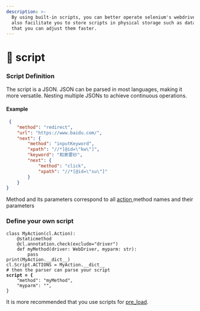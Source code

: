 ```yaml
---
description: >-
  By using built-in scripts, you can better operate selenium's webdriver. It can
  also facilitate you to store scripts in physical storage such as databases, so
  that you can adjust them faster.
---
```


# 👾 script

### Script Definition

The script is a JSON. JSON can be parsed in most languages, making it more versatile. Nesting multiple JSONs to achieve continuous operations.

#### Example

```json
 {
	"method": "redirect",
	"url": "https://www.baidu.com/",
	"next": {
		"method": "inputKeyword",
		"xpath": "//*[@id=\"kw\"]",
		"keyword": "和泉雾纱",
		"next": {
			"method": "click",
			"xpath": "//*[@id=\"su\"]"
		}
	}
}
```

Method and its parameters correspond to all [action ](action.md#parms-of-action)method names and their parameters

### Define your own script

<pre class="language-python"><code class="lang-python">class MyAction(cl.Action):
    @staticmethod
    @cl.annotation.check(exclude="driver")
    def myMethod(driver: WebDriver, myparm: str):
        pass
print(MyAction.__dict__)
cl.Script.ACTIONS = MyAction.__dict__
# then the parser can parse your script
<strong>script = {
</strong>    "method": "myMethod",
    "myparm": "",
}
</code></pre>

It is more recommended that you use scripts for [pre\_load](action.md#what-is-pre\_load).
